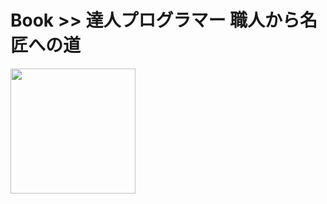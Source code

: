 # Book >> 達人プログラマー 職人から名匠への道

<img src="https://images-na.ssl-images-amazon.com/images/I/51aDNpMj8hL._SX350_BO1,204,203,200_.jpg" style="width: 200px"/>